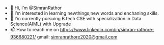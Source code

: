 - 👋 Hi, I’m @SimranRathor
- 👀 I’m interested in learning newthings,new words and enchaning skills.
- 🌱 I’m currently pursuing B.tech CSE  with specialization in Data Science(AIML) with Upgrade
- 📫 How to reach me on https://www.linkedin.com/in/simran-rathore-936680221/ gmail: simranrathore2020@gmail.com
